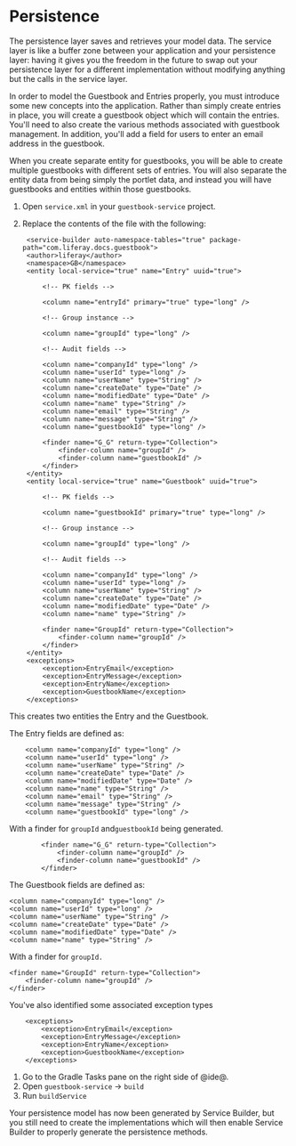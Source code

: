 # Persistence

The persistence layer saves and retrieves your model data. The service layer is
like a buffer zone between your application and your persistence layer: having
it gives you the freedom in the future to swap out your persistence layer for a
different implementation without modifying anything but the calls in the service
layer.

In order to model the Guestbook and Entries properly, you must introduce some
new concepts into the application. Rather than simply create entries in place,
you will create a guestbook object which will contain the entries. You'll need
to also create the various methods associated with guestbook management. In
addition, you'll add a field for users to enter an email address in the
guestbook.

When you create separate entity for guestbooks, you will be able to create
multiple guestbooks with different sets of entries. You will also separate the 
entity data from being simply the portlet data, and instead you will have
guestbooks and entities within those guestbooks.

1. Open `service.xml` in your `guestbook-service` project.
2. Replace the contents of the file with the following:

	<?xml version="1.0"?>
	<!DOCTYPE service-builder PUBLIC "-//Liferay//DTD Service Builder 7.0.0//EN" "http://www.liferay.com/dtd/liferay-service-builder_7_0_0.dtd">

	    <service-builder auto-namespace-tables="true" package-path="com.liferay.docs.guestbook">
		<author>liferay</author>
		<namespace>GB</namespace>
		<entity local-service="true" name="Entry" uuid="true">

			<!-- PK fields -->

			<column name="entryId" primary="true" type="long" />

			<!-- Group instance -->

			<column name="groupId" type="long" />

			<!-- Audit fields -->

			<column name="companyId" type="long" />
			<column name="userId" type="long" />
			<column name="userName" type="String" />
			<column name="createDate" type="Date" />
			<column name="modifiedDate" type="Date" />
			<column name="name" type="String" />
			<column name="email" type="String" />
			<column name="message" type="String" />
			<column name="guestbookId" type="long" />

			<finder name="G_G" return-type="Collection">
				<finder-column name="groupId" />
				<finder-column name="guestbookId" />
			</finder>
		</entity>
		<entity local-service="true" name="Guestbook" uuid="true">

			<!-- PK fields -->

			<column name="guestbookId" primary="true" type="long" />

			<!-- Group instance -->

			<column name="groupId" type="long" />

			<!-- Audit fields -->

			<column name="companyId" type="long" />
			<column name="userId" type="long" />
			<column name="userName" type="String" />
			<column name="createDate" type="Date" />
			<column name="modifiedDate" type="Date" />
			<column name="name" type="String" />

			<finder name="GroupId" return-type="Collection">
				<finder-column name="groupId" />
			</finder>
		</entity>
		<exceptions>
			<exception>EntryEmail</exception>
			<exception>EntryMessage</exception>
			<exception>EntryName</exception>
			<exception>GuestbookName</exception>
		</exceptions>
	</service-builder>
	
This creates two entities the Entry and the Guestbook.

The Entry fields are defined as:

		<column name="companyId" type="long" />
		<column name="userId" type="long" />
		<column name="userName" type="String" />
		<column name="createDate" type="Date" />
		<column name="modifiedDate" type="Date" />
		<column name="name" type="String" />
		<column name="email" type="String" />
		<column name="message" type="String" />
		<column name="guestbookId" type="long" />

With a finder for `groupId` and`guestbookId` being generated. 

			<finder name="G_G" return-type="Collection">
				<finder-column name="groupId" />
				<finder-column name="guestbookId" />
			</finder>

The Guestbook fields are defined as:

	<column name="companyId" type="long" />
	<column name="userId" type="long" />
	<column name="userName" type="String" />
	<column name="createDate" type="Date" />
	<column name="modifiedDate" type="Date" />
	<column name="name" type="String" />

With a finder for `groupId.` 

	<finder name="GroupId" return-type="Collection">
		<finder-column name="groupId" />
	</finder>

You've also identified some associated exception types   

		<exceptions>
			<exception>EntryEmail</exception>
			<exception>EntryMessage</exception>
			<exception>EntryName</exception>
			<exception>GuestbookName</exception>
		</exceptions>
			
1. Go to the Gradle Tasks pane on the right side of @ide@.
2. Open `guestbook-service` &rarr; `build`
3. Run `buildService`

Your persistence model has now been generated by Service Builder, but
you still need to create the implementations which will then enable Service
Builder to properly generate the persistence methods.

